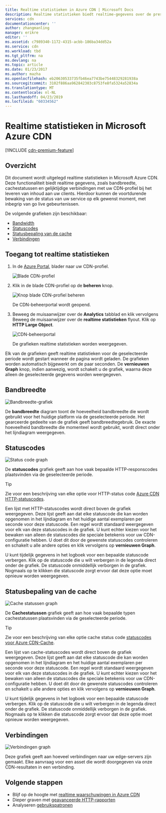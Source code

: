```yaml
---
title: Realtime statistieken in Azure CDN | Microsoft Docs
description: Realtime statistieken biedt realtime-gegevens over de prestaties van Azure CDN bij het leveren van inhoud aan uw clients.
services: cdn
documentationcenter: ''
author: zhangmanling
manager: erikre
editor: ''
ms.assetid: c7989340-1172-4315-acbb-186ba34dd52a
ms.service: cdn
ms.workload: tbd
ms.tgt_pltfrm: na
ms.devlang: na
ms.topic: article
ms.date: 01/23/2017
ms.author: mazha
ms.openlocfilehash: eb20630533735fb46ea7743be75448329281938a
ms.sourcegitcommit: 3102f886aa962842303c8753fe8fa5324a52834a
ms.translationtype: MT
ms.contentlocale: nl-NL
ms.lasthandoff: 04/23/2019
ms.locfileid: "60334562"
---
```

# <a name="real-time-stats-in-microsoft-azure-cdn"></a>Realtime statistieken in Microsoft Azure CDN
[!INCLUDE [cdn-premium-feature](../../includes/cdn-premium-feature.md)]

## <a name="overview"></a>Overzicht
Dit document wordt uitgelegd realtime statistieken in Microsoft Azure CDN.  Deze functionaliteit biedt realtime gegevens, zoals bandbreedte, cachestatussen en gelijktijdige verbindingen met uw CDN-profiel bij het leveren van inhoud aan uw clients. Hierdoor kunnen de voortdurende bewaking van de status van uw service op elk gewenst moment, met inbegrip van go live gebeurtenissen.

De volgende grafieken zijn beschikbaar:

* [Bandwidth](#bandwidth)
* [Statuscodes](#status-codes)
* [Statusbepaling van de cache](#cache-statuses)
* [Verbindingen](#connections)

## <a name="accessing-real-time-stats"></a>Toegang tot realtime statistieken
1. In de [Azure Portal](https://portal.azure.com), blader naar uw CDN-profiel.
   
    ![Blade CDN-profiel](./media/cdn-real-time-stats/cdn-profile-blade.png)
2. Klik in de blade CDN-profiel op de **beheren** knop.
   
    ![Knop blade CDN-profiel beheren](./media/cdn-real-time-stats/cdn-manage-btn.png)
   
    De CDN-beheerportal wordt geopend.
3. Beweeg de muisaanwijzer over de **Analytics** tabblad en klik vervolgens Beweeg de muisaanwijzer over de **realtime statistieken** flyout.  Klik op **HTTP Large Object**.
   
    ![CDN-beheerportal](./media/cdn-real-time-stats/cdn-premium-portal.png)
   
    De grafieken realtime statistieken worden weergegeven.

Elk van de grafieken geeft realtime statistieken voor de geselecteerde periode wordt gestart wanneer de pagina wordt geladen.  De grafieken worden automatisch bijgewerkt om de paar seconden.  De **vernieuwen Graph** knop, indien aanwezig, wordt schakelt u de grafiek, waarna deze alleen de geselecteerde gegevens worden weergegeven.

## <a name="bandwidth"></a>Bandbreedte
![Bandbreedte-grafiek](./media/cdn-real-time-stats/cdn-bandwidth.png)

De **bandbreedte** diagram toont de hoeveelheid bandbreedte die wordt gebruikt voor het huidige platform via de geselecteerde periode. Het gearceerde gedeelte van de grafiek geeft bandbreedtegebruik. De exacte hoeveelheid bandbreedte die momenteel wordt gebruikt, wordt direct onder het lijndiagram weergegeven.

## <a name="status-codes"></a>Statuscodes
![Status code graph](./media/cdn-real-time-stats/cdn-status-codes.png)

De **statuscodes** grafiek geeft aan hoe vaak bepaalde HTTP-responscodes plaatsvinden via de geselecteerde periode.

> [!TIP]
> Zie voor een beschrijving van elke optie voor HTTP-status code [Azure CDN HTTP-statuscodes](/previous-versions/azure/mt759238(v=azure.100)).
> 
> 

Een lijst met HTTP-statuscodes wordt direct boven de grafiek weergegeven. Deze lijst geeft aan dat elke statuscode die kan worden opgenomen in het lijndiagram en het huidige aantal exemplaren per seconde voor deze statuscode. Een regel wordt standaard weergegeven voor elk van deze statuscodes in de grafiek. U kunt echter kiezen voor het bewaken van alleen de statuscodes die speciale betekenis voor uw CDN-configuratie hebben. U doet dit door de gewenste statuscodes controleren en schakelt u alle andere opties en klik vervolgens op **vernieuwen Graph**. 

U kunt tijdelijk gegevens in het logboek voor een bepaalde statuscode verbergen.  Klik op de statuscode die u wilt verbergen in de legenda direct onder de grafiek. De statuscode onmiddellijk verborgen in de grafiek. Nogmaals op te klikken die statuscode zorgt ervoor dat deze optie moet opnieuw worden weergegeven.

## <a name="cache-statuses"></a>Statusbepaling van de cache
![Cache statussen graph](./media/cdn-real-time-stats/cdn-cache-status.png)

De **Cachestatussen** grafiek geeft aan hoe vaak bepaalde typen cachestatussen plaatsvinden via de geselecteerde periode. 

> [!TIP]
> Zie voor een beschrijving van elke optie cache status code [statuscodes voor Azure CDN-Cache](/previous-versions/azure/mt759237(v=azure.100)).
> 
> 

Een lijst van cache-statuscodes wordt direct boven de grafiek weergegeven. Deze lijst geeft aan dat elke statuscode die kan worden opgenomen in het lijndiagram en het huidige aantal exemplaren per seconde voor deze statuscode. Een regel wordt standaard weergegeven voor elk van deze statuscodes in de grafiek. U kunt echter kiezen voor het bewaken van alleen de statuscodes die speciale betekenis voor uw CDN-configuratie hebben. U doet dit door de gewenste statuscodes controleren en schakelt u alle andere opties en klik vervolgens op **vernieuwen Graph**. 

U kunt tijdelijk gegevens in het logboek voor een bepaalde statuscode verbergen.  Klik op de statuscode die u wilt verbergen in de legenda direct onder de grafiek. De statuscode onmiddellijk verborgen in de grafiek. Nogmaals op te klikken die statuscode zorgt ervoor dat deze optie moet opnieuw worden weergegeven.

## <a name="connections"></a>Verbindingen
![Verbindingen graph](./media/cdn-real-time-stats/cdn-connections.png)

Deze grafiek geeft aan hoeveel verbindingen naar uw edge-servers zijn gemaakt. Elke aanvraag voor een asset die wordt doorgegeven via onze CDN-resultaten in een verbinding.

## <a name="next-steps"></a>Volgende stappen
* Blijf op de hoogte met [realtime waarschuwingen in Azure CDN](cdn-real-time-alerts.md)
* Dieper graven met [geavanceerde HTTP-rapporten](cdn-advanced-http-reports.md)
* Analyseren [gebruikspatronen](cdn-analyze-usage-patterns.md)

